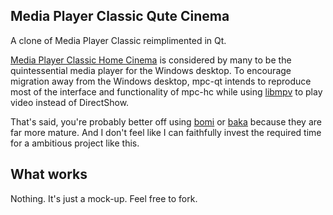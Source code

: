 ## Media Player Classic Qute Cinema

A clone of Media Player Classic reimplimented in Qt.

[Media Player Classic Home Cinema] is considered by many to be the
quintessential media player for the Windows desktop.  To encourage migration
away from the Windows desktop, mpc-qt intends to reproduce most of the
interface and functionality of mpc-hc while using [libmpv] to play video
instead of DirectShow.

That's said, you're probably better off using [bomi] or [baka] because they
are far more mature.  And I don't feel like I can faithfully invest the
required time for a ambitious project like this.


## What works

Nothing. It's just a mock-up. Feel free to fork.

[Media Player Classic Home Cinema]:https://mpc-hc.org/
[libmpv]:https://github.com/mpv-player/mpv
[bomi]:https://github.com/xylosper/bomi
[baka]:https://github.com/u8sand/Baka-MPlayer6
